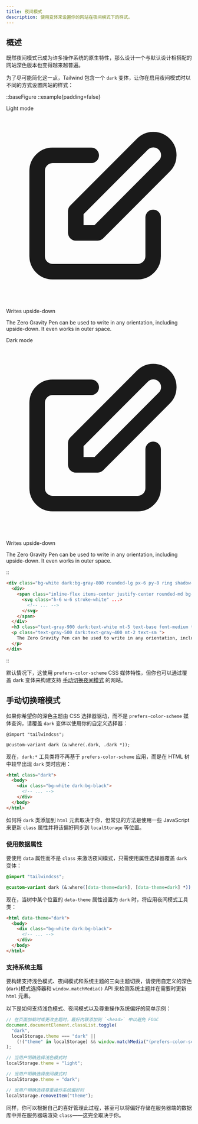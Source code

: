```yaml
---
title: 夜间模式
description: 使用变体来设置你的网站在夜间模式下的样式。
---
```


## 概述

既然夜间模式已成为许多操作系统的原生特性，那么设计一个与默认设计相搭配的网站深色版本也变得越来越普遍。

为了尽可能简化这一点，Tailwind 包含一个 `dark` 变体，让你在启用夜间模式时以不同的方式设置网站的样式：

::baseFigure
::example{padding=false}
<div class="grid grid-cols-1 sm:grid-cols-2">
  <div class="p-8 pt-7">
    <p class="mb-2 text-sm font-medium text-gray-500">Light mode</p>
    <div class="rounded-lg bg-white px-6 py-8 shadow-xl ring ring-gray-900/5">
      <div>
        <span class="inline-flex items-center justify-center rounded-md bg-indigo-500 p-2 shadow-lg">
          <svg
            class="h-6 w-6 text-white"
            xmlns="http://www.w3.org/2000/svg"
            fill="none"
            viewBox="0 0 24 24"
            stroke="currentColor"
            aria-hidden="true"
          >
            <path
              stroke-linecap="round"
              stroke-linejoin="round"
              stroke-width="2"
              d="M11 5H6a2 2 0 00-2 2v11a2 2 0 002 2h11a2 2 0 002-2v-5m-1.414-9.414a2 2 0 112.828 2.828L11.828 15H9v-2.828l8.586-8.586z"
            />
          </svg>
        </span>
      </div>
      <p class="mt-5 text-base font-medium tracking-tight text-gray-900">Writes upside-down</p>
      <p class="mt-2 text-sm text-gray-500">
        The Zero Gravity Pen can be used to write in any orientation, including upside-down. It even works in outer space.
      </p>
    </div>
  </div>
  <div class="bg-gray-900 p-8 pt-7">
    <p class="mb-2 text-sm font-medium text-gray-400">Dark mode</p>
    <div class="rounded-lg bg-gray-800 px-6 py-8 shadow-xl ring ring-gray-900/5">
      <div>
        <span class="inline-flex items-center justify-center rounded-md bg-indigo-500 p-2 shadow-lg">
          <svg
            class="h-6 w-6 text-white"
            xmlns="http://www.w3.org/2000/svg"
            fill="none"
            viewBox="0 0 24 24"
            stroke="currentColor"
            aria-hidden="true"
          >
            <path
              stroke-linecap="round"
              stroke-linejoin="round"
              stroke-width="2"
              d="M11 5H6a2 2 0 00-2 2v11a2 2 0 002 2h11a2 2 0 002-2v-5m-1.414-9.414a2 2 0 112.828 2.828L11.828 15H9v-2.828l8.586-8.586z"
            />
          </svg>
        </span>
      </div>
      <p class="mt-5 text-base font-medium tracking-tight text-white">Writes upside-down</p>
      <p class="mt-2 text-sm text-gray-400">
        The Zero Gravity Pen can be used to write in any orientation, including upside-down. It even works in outer space.
      </p>
    </div>
  </div>
</div>
::

```html
<div class="bg-white dark:bg-gray-800 rounded-lg px-6 py-8 ring shadow-xl ring-gray-900/5">
  <div>
    <span class="inline-flex items-center justify-center rounded-md bg-indigo-500 p-2 shadow-lg">
      <svg class="h-6 w-6 stroke-white" ...>
        <!-- ... -->
      </svg>
    </span>
  </div>
  <h3 class="text-gray-900 dark:text-white mt-5 text-base font-medium tracking-tight ">Writes upside-down</h3>
  <p class="text-gray-500 dark:text-gray-400 mt-2 text-sm ">
    The Zero Gravity Pen can be used to write in any orientation, including upside-down. It even works in outer space.
  </p>
</div>
```
::

默认情况下，这使用 `prefers-color-scheme` CSS 媒体特性，但你也可以通过覆盖 dark 变体来构建支持 [手动切换夜间模式](/docs/tailwindcss/core-concepts/dark-mode#%E6%89%8B%E5%8A%A8%E5%88%87%E6%8D%A2%E6%9A%97%E6%A8%A1%E5%BC%8F) 的网站。

## 手动切换暗模式

如果你希望你的深色主题由 CSS 选择器驱动，而不是 `prefers-color-scheme` 媒体查询，请覆盖 `dark` 变体以使用你的自定义选择器：

```css{3} [app.css]
@import "tailwindcss";

@custom-variant dark (&:where(.dark, .dark *));
```

现在，`dark:*` 工具类将不再基于 `prefers-color-scheme` 应用，而是在 HTML 树中较早出现 `dark` 类时应用：

```html [HTML]
<html class="dark">
  <body>
    <div class="bg-white dark:bg-black">
      <!-- ... -->
    </div>
  </body>
</html>
```

如何将 `dark` 类添加到 `html` 元素取决于你，但常见的方法是使用一些 JavaScript 来更新 `class` 属性并将该偏好同步到 `localStorage` 等位置。

### 使用数据属性

要使用 `data` 属性而不是 `class` 来激活夜间模式，只需使用属性选择器覆盖 `dark` 变体：

```css {3} [CSS]
@import "tailwindcss";

@custom-variant dark (&:where([data-theme=dark], [data-theme=dark] *));
```

现在，当树中某个位置的 `data-theme` 属性设置为 `dark` 时，将应用夜间模式工具类：

```html [HTML]
<html data-theme="dark">
  <body>
    <div class="bg-white dark:bg-black">
      <!-- ... -->
    </div>
  </body>
</html>
```

### 支持系统主题

要构建支持浅色模式、夜间模式和系统主题的三向主题切换，请使用自定义的深色(`dark`)模式选择器和 `window.matchMedia()` API 来检测系统主题并在需要时更新 `html` 元素。

以下是如何支持浅色模式、夜间模式以及尊重操作系统偏好的简单示例：

```js [JavaScript]
// 在页面加载时或更改主题时，最好内联添加到 `<head>` 中以避免 FOUC
document.documentElement.classList.toggle(
  "dark",
  localStorage.theme === "dark" ||
    (!("theme" in localStorage) && window.matchMedia("(prefers-color-scheme: dark)").matches),
);

// 当用户明确选择浅色模式时
localStorage.theme = "light";

// 当用户明确选择夜间模式时
localStorage.theme = "dark";

// 当用户明确选择尊重操作系统偏好时
localStorage.removeItem("theme");
```

同样，你可以根据自己的喜好管理此过程，甚至可以将偏好存储在服务器端的数据库中并在服务器端渲染 `class`——这完全取决于你。
